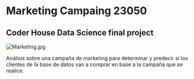 # Marketing Campaing 23050
## Coder House Data Science final project  
 
![Marketing.jpg](https://wallpaperaccess.com/full/6511477.png)
 
Análisis sobre una campaña de marketing para determinar y predecir si los clientes de la base de datos van a comprar en base a la campaña que se realice.
